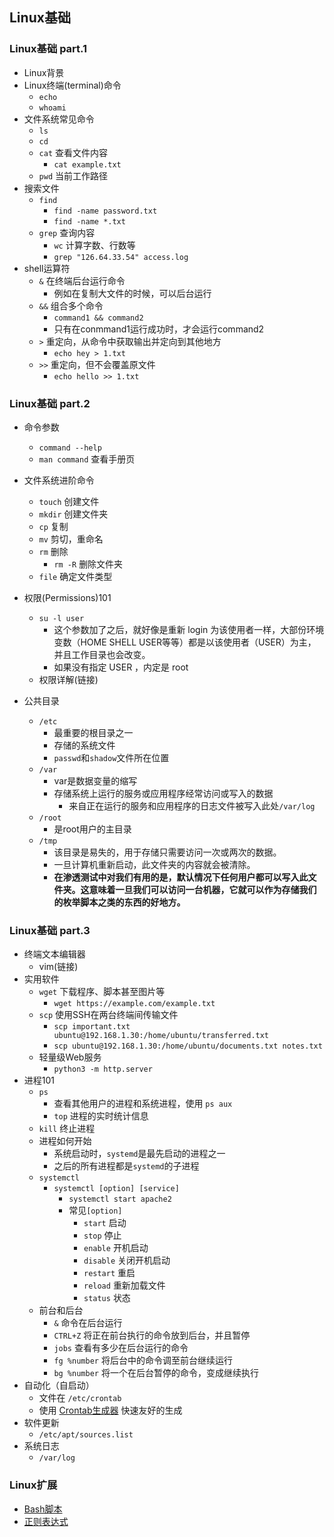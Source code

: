 ## Linux基础
### Linux基础 part.1
- Linux背景
- Linux终端(terminal)命令
  - `echo`
  - `whoami`
- 文件系统常见命令
  - `ls`
  - `cd`
  - `cat` 查看文件内容
    - `cat example.txt`
  - `pwd` 当前工作路径
- 搜索文件
  - `find`
    - `find -name password.txt`
    - `find -name *.txt`
  - `grep` 查询内容
    - `wc` 计算字数、行数等
    - `grep "126.64.33.54" access.log`
- shell运算符
  - `&` 在终端后台运行命令
    - 例如在复制大文件的时候，可以后台运行
  - `&&` 组合多个命令
    - `command1 && command2`
    - 只有在conmmand1运行成功时，才会运行command2
  - `>` 重定向，从命令中获取输出并定向到其他地方
    - `echo hey > 1.txt`
  - `>>` 重定向，但不会覆盖原文件
    - `echo hello >> 1.txt`
### Linux基础 part.2
- 命令参数
  - `command --help`
  - `man command` 查看手册页
- 文件系统进阶命令
  - `touch` 创建文件
  - `mkdir` 创建文件夹
  - `cp` 复制
  - `mv` 剪切，重命名
  - `rm` 删除
    - `rm -R` 删除文件夹
  - `file` 确定文件类型
- 权限(Permissions)101
  - `su -l user` 
    - 这个参数加了之后，就好像是重新 login 为该使用者一样，大部份环境变数（HOME SHELL USER等等）都是以该使用者（USER）为主，并且工作目录也会改变。
    - 如果没有指定 USER ，内定是 root
  - 权限详解(链接)

- 公共目录
  - `/etc`
    - 最重要的根目录之一
    - 存储的系统文件
    - `passwd`和`shadow`文件所在位置
  - `/var`
    - var是数据变量的缩写
    - 存储系统上运行的服务或应用程序经常访问或写入的数据
      - 来自正在运行的服务和应用程序的日志文件被写入此处`/var/log`
  - `/root`
    - 是root用户的主目录
  - `/tmp`
    - 该目录是易失的，用于存储只需要访问一次或两次的数据。
    - 一旦计算机重新启动，此文件夹的内容就会被清除。
    - **在渗透测试中对我们有用的是，默认情况下任何用户都可以写入此文件夹。这意味着一旦我们可以访问一台机器，它就可以作为存储我们的枚举脚本之类的东西的好地方。**
### Linux基础 part.3
- 终端文本编辑器
  - vim(链接)
- 实用软件
  - `wget` 下载程序、脚本甚至图片等
    - `wget https://example.com/example.txt`
  - `scp` 使用SSH在两台终端间传输文件
    - `scp important.txt ubuntu@192.168.1.30:/home/ubuntu/transferred.txt`
    - `scp ubuntu@192.168.1.30:/home/ubuntu/documents.txt notes.txt` 
  - 轻量级Web服务
    - `python3 -m http.server`
- 进程101
  - `ps`
    - 查看其他用户的进程和系统进程，使用 `ps aux`
    - `top` 进程的实时统计信息
  - `kill` 终止进程
  - 进程如何开始
    - 系统启动时，`systemd`是最先启动的进程之一
    - 之后的所有进程都是`systemd`的子进程
  - `systemctl`
    - `systemctl [option] [service]`
      - `systemctl start apache2`
      - 常见`[option]`
        - `start` 启动
        - `stop` 停止
        - `enable` 开机启动
        - `disable` 关闭开机启动
        - `restart` 重启
        - `reload` 重新加载文件
        - `status` 状态
  - 前台和后台
    - `&` 命令在后台运行
    - `CTRL+Z` 将正在前台执行的命令放到后台，并且暂停
    - `jobs` 查看有多少在后台运行的命令
    - `fg %number` 将后台中的命令调至前台继续运行
    - `bg %number` 将一个在后台暂停的命令，变成继续执行
- 自动化（自启动）
  - 文件在 `/etc/crontab`
  - 使用 [Crontab生成器](https://crontab-generator.org/) 快速友好的生成
- 软件更新
  - `/etc/apt/sources.list` 
- 系统日志
  - `/var/log`

### Linux扩展
- [Bash脚本](https://github.com/MasterandRoot/Learn-THM/blob/main/Bash%20Scripting.md)
- [正则表达式]()